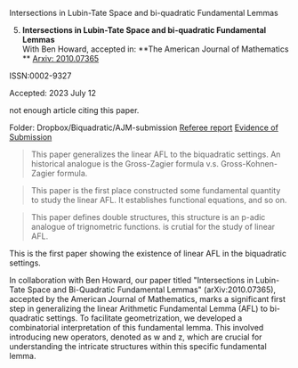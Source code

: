 Intersections in Lubin-Tate Space and bi-quadratic Fundamental Lemmas

5. **Intersections in Lubin-Tate Space and bi-quadratic Fundamental Lemmas**  
   With Ben Howard, accepted in: **The American Journal of Mathematics ** 
   [Arxiv: 2010.07365](https://arxiv.org/abs/2010.07365)

ISSN:0002-9327

Accepted: 2023 July 12


[](2010.07365/main.pdf)
[](2010.07365/main.tex)


not enough article citing this paper.


Folder: Dropbox/Biquadratic/AJM-submission
[Referee report](21219-REPORT.pdf)
[Evidence of Submission](Evidence_Of_Submission201007365.pdf)

> This paper generalizes the linear AFL to the biquadratic settings. An historical analogue is the Gross-Zagier formula v.s. Gross-Kohnen-Zagier formula.

> This paper is the first place constructed some fundamental quantity to study the linear AFL. It establishes functional equations, and so on.

> This paper defines double structures, this structure is an p-adic analogue of trignometric functions. is crutial for the study of linear AFL. 


This is the first paper showing the existence of linear AFL in the biquadratic settings.


In collaboration with Ben Howard, our paper titled "Intersections in Lubin-Tate Space and Bi-Quadratic Fundamental Lemmas" (arXiv:2010.07365), accepted by the American Journal of Mathematics, marks a significant first step in generalizing the linear Arithmetic Fundamental Lemma (AFL) to bi-quadratic settings. To facilitate geometrization, we developed a combinatorial interpretation of this fundamental lemma. This involved introducing new operators, denoted as w and z, which are crucial for understanding the intricate structures within this specific fundamental lemma.





